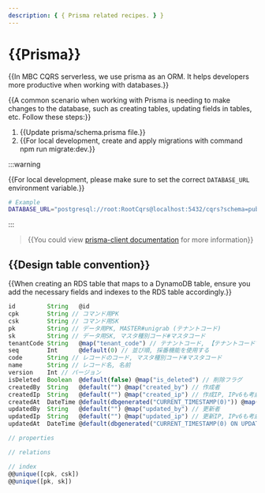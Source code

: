 ```yaml
---
description: { { Prisma related recipes. } }
---
```


# {{Prisma}}

{{In MBC CQRS serverless, we use prisma as an ORM. It helps developers more productive when working with databases.}}

{{A common scenario when working with Prisma is needing to make changes to the database, such as creating tables, updating fields in tables, etc. Follow these steps:}}

1. {{Update prisma/schema.prisma file.}}
2. {{For local development, create and apply migrations with command npm run migrate:dev.}}

:::warning

{{For local development, please make sure to set the correct `DATABASE_URL` environment variable.}}

```bash
# Example
DATABASE_URL="postgresql://root:RootCqrs@localhost:5432/cqrs?schema=public"
```

:::

> {{You could view [prisma-client documentation](https://www.prisma.io/docs/orm/prisma-client) for more information}}

## {{Design table convention}}

{{When creating an RDS table that maps to a DynamoDB table, ensure you add the necessary fields and indexes to the RDS table accordingly.}}

```ts
id         String   @id
cpk        String // コマンド用PK
csk        String // コマンド用SK
pk         String // データ用PK, MASTER#unigrab (テナントコード)
sk         String // データ用SK, マスタ種別コード#マスタコード
tenantCode String   @map("tenant_code") // テナントコード, 【テナントコードマスタ】
seq        Int      @default(0) // 並び順, 採番機能を使用する
code       String // レコードのコード, マスタ種別コード#マスタコード
name       String // レコード名, 名前
version    Int // バージョン
isDeleted  Boolean  @default(false) @map("is_deleted") // 削除フラグ
createdBy  String   @default("") @map("created_by") // 作成者
createdIp  String   @default("") @map("created_ip") // 作成IP, IPv6も考慮する
createdAt  DateTime @default(dbgenerated("CURRENT_TIMESTAMP(0)")) @map("created_at") @db.Timestamp(0) // 作成日時
updatedBy  String   @default("") @map("updated_by") // 更新者
updatedIp  String   @default("") @map("updated_ip") // 更新IP, IPv6も考慮する
updatedAt  DateTime @default(dbgenerated("CURRENT_TIMESTAMP(0) ON UPDATE CURRENT_TIMESTAMP(0)")) @map("updated_at") @db.Timestamp(0) // 更新日時

// properties

// relations

// index
@@unique([cpk, csk])
@@unique([pk, sk])
```
